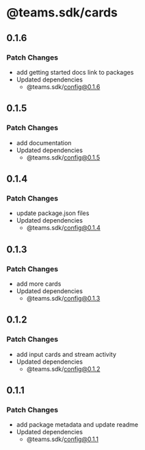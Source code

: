 # @teams.sdk/cards

## 0.1.6

### Patch Changes

-   add getting started docs link to packages
-   Updated dependencies
    -   @teams.sdk/config@0.1.6

## 0.1.5

### Patch Changes

-   add documentation
-   Updated dependencies
    -   @teams.sdk/config@0.1.5

## 0.1.4

### Patch Changes

-   update package.json files
-   Updated dependencies
    -   @teams.sdk/config@0.1.4

## 0.1.3

### Patch Changes

-   add more cards
-   Updated dependencies
    -   @teams.sdk/config@0.1.3

## 0.1.2

### Patch Changes

-   add input cards and stream activity
-   Updated dependencies
    -   @teams.sdk/config@0.1.2

## 0.1.1

### Patch Changes

-   add package metadata and update readme
-   Updated dependencies
    -   @teams.sdk/config@0.1.1
